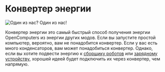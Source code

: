 # Конвертер энергии

![Один из нас? Один из нас!](oredict:oc:powerConverter)

Конвертер энергии это самый быстрый способ получения энергии OpenComputers из энергии других модов. Если вы запустите простой компьютер, вероятно, вам не понадобится конвертер. Если у вас есть много конденсаторов, вам может понадобиться конвертер. Однако, если вы хотите подвести энергию к [сборщику роботов](assembler.md) или [зарядному устройству](charger.md), хорошей идеей будет подключить их через конвертер, чем напрямую.
